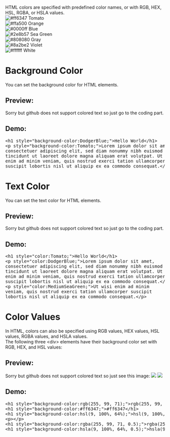 HTML colors are specified with predefined color names, or with RGB, HEX, HSL, RGBA, or HSLA values.
<br>
![#ff6347](https://via.placeholder.com/15/ff6347/000000?text=+) Tomato
<br>
![#ffa500](https://via.placeholder.com/15/ffa500/000000?text=+) Orange
<br>
![#0000ff](https://via.placeholder.com/15/0000ff/000000?text=+) Blue
<br>
![#2e8b57](https://via.placeholder.com/15/2e8b57/000000?text=+) Sea Green
<br>
![#808080](https://via.placeholder.com/15/808080/000000?text=+) Gray
<br>
![#8a2be2](https://via.placeholder.com/15/8a2be2/000000?text=+) Violet
<br>
![#ffffff](https://via.placeholder.com/15/ffffff/000000?text=+) White
<h1>Background Color</h1>
You can set the background color for HTML elements.
<h2>Preview:</h2>
Sorry but github does not support colored text so just go to the coding part.
<h2>Demo:</h2>
<pre>
&lt;h1 style="background-color:DodgerBlue;">Hello World&lt;/h1&gt;
&lt;p style="background-color:Tomato;"&gt;Lorem ipsum dolor sit amet,
consectetuer adipiscing elit, sed diam nonummy nibh euismod
tincidunt ut laoreet dolore magna aliquam erat volutpat. Ut wisi
enim ad minim veniam, quis nostrud exerci tation ullamcorper
suscipit lobortis nisl ut aliquip ex ea commodo consequat.&lt;/p&gt;
</pre>
<h1>Text Color</h1>
You can set the text color for HTML elements.
<h2>Preview:</h2>
Sorry but github does not support colored text so just go to the coding part.
<h2>Demo:</h2>
<pre>
&lt;h1 style="color:Tomato;"&gt;Hello World&lt;/h1&gt;
&lt;p style="color:DodgerBlue;"&gt;Lorem ipsum dolor sit amet,
consectetuer adipiscing elit, sed diam nonummy nibh euismod
tincidunt ut laoreet dolore magna aliquam erat volutpat. Ut wisi
enim ad minim veniam, quis nostrud exerci tation ullamcorper
suscipit lobortis nisl ut aliquip ex ea commodo consequat.&lt;/p&gt;
&lt;p style="color:MediumSeaGreen;"&gt;Ut wisi enim ad minim
veniam, quis nostrud exerci tation ullamcorper suscipit
lobortis nisl ut aliquip ex ea commodo consequat.&lt;/p&gt;
</pre>
<h1>Color Values</h1>
In HTML, colors can also be specified using RGB values, HEX values, HSL values, RGBA values, and HSLA values.
<br>
The following three &lt;div&gt; elements have their background color set with RGB, HEX, and HSL values:
<h2>Preview:</h2>
Sorry but github does not support colored text so just see this image:
<img src="https://i.imgur.com/q6t9Egy_d.webp?maxwidth=640&shape=thumb&fidelity=medium">
<img src="https://i.imgur.com/A6r0lXR_d.webp?maxwidth=640&shape=thumb&fidelity=medium">
<h2>Demo:</h2>
<pre>
&lt;h1 style="background-color:rgb(255, 99, 71);"&gt;rgb(255, 99, 71)&lt;/h1&gt;
&lt;h1 style="background-color:#ff6347;"&gt;#ff6347&lt;/h1&gt;
&lt;h1 style="background-color:hsl(9, 100%, 64%);"&gt;hsl(9, 100%, 64%)&lt;/h1&gt;
&lt;p&gt;&lt;/p&gt;
&lt;h1 style="background-color:rgba(255, 99, 71, 0.5);"&gt;rgba(255, 99, 71, 0.5)&lt;/h1&gt;
&lt;h1 style="background-color:hsla(9, 100%, 64%, 0.5);"&gt;hsla(9, 100%, 64%, 0.5)&lt;/h1&gt;
</pre>
